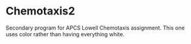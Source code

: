# Chemotaxis2
Secondary program for APCS Lowell Chemotaxis assignment. This one uses color rather than having everything white.
